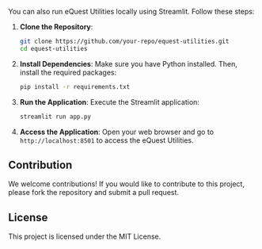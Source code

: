
You can also run eQuest Utilities locally using Streamlit. Follow these steps:

1. **Clone the Repository**:
    ```bash
    git clone https://github.com/your-repo/equest-utilities.git
    cd equest-utilities
    ```

2. **Install Dependencies**:
    Make sure you have Python installed. Then, install the required packages:
    ```bash
    pip install -r requirements.txt
    ```

3. **Run the Application**:
    Execute the Streamlit application:
    ```bash
    streamlit run app.py
    ```

4. **Access the Application**:
    Open your web browser and go to `http://localhost:8501` to access the eQuest Utilities.

## Contribution

We welcome contributions! If you would like to contribute to this project, please fork the repository and submit a pull request.

## License

This project is licensed under the MIT License.
